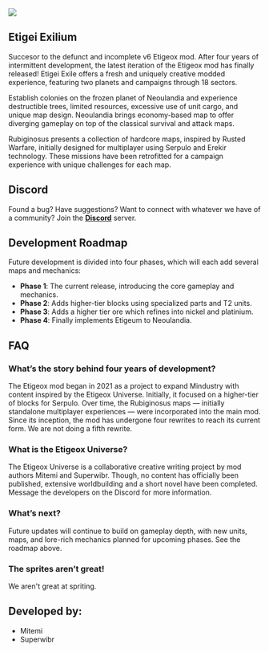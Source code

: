 <img src="https://cdn.discordapp.com/attachments/643550846315003944/1328480921975914661/IMG_4929.png?ex=6786dbc5&is=67858a45&hm=367af00efe763e91f86e6f1b352c29b912c950d226e2b10313aba3a732443b3e&"/>

## **Etigei Exilium**

Succesor to the defunct and incomplete v6 Etigeox mod. After four years of intermittent development, the latest iteration of the Etigeox mod has finally released! Etigei Exile offers a fresh and uniquely creative modded experience, featuring two planets and campaigns through 18 sectors. 

Establish colonies on the frozen planet of Neoulandia and experience destructible trees, limited resources, excessive use of unit cargo, and unique map design. Neoulandia brings economy-based map to offer diverging gameplay on top of the classical survival and attack maps. 

Rubiginosus presents a collection of hardcore maps, inspired by Rusted Warfare, initially designed for multiplayer using Serpulo and Erekir technology. These missions have been retrofitted for a campaign experience with unique challenges for each map.

## **Discord**
Found a bug? Have suggestions? Want to connect with whatever we have of a community? Join the [**Discord**](https://discord.com/invite/TJKZgr6UDg)   server.

## **Development Roadmap**
Future development is divided into four phases, which will each add several maps and mechanics:  
- **Phase 1**: The current release, introducing the core gameplay and mechanics.  
- **Phase 2**: Adds higher-tier blocks using specialized parts and T2 units.
- **Phase 3**: Adds a higher tier ore which refines into nickel and platinium.
- **Phase 4**: Finally implements Etigeum to Neoulandia.

## **FAQ**

### **What’s the story behind four years of development?**  
The Etigeox mod began in 2021 as a project to expand Mindustry with content inspired by the Etigeox Universe. Initially, it focused on a higher-tier of blocks for Serpulo. Over time, the Rubiginosus maps — initially standalone multiplayer experiences — were incorporated into the main mod. Since its inception, the mod has undergone four rewrites to reach its current form. We are not doing a fifth rewrite.

### **What is the Etigeox Universe?**  
The Etigeox Universe is a collaborative creative writing project by mod authors Mitemi and Superwibr. Though, no content has officially been published, extensive worldbuilding and a short novel have been completed. Message the developers on the Discord for more information.

### **What’s next?**  
Future updates will continue to build on gameplay depth, with new units, maps, and lore-rich mechanics planned for upcoming phases. See the roadmap above.

### **The sprites aren’t great!**  
We aren't great at spriting.

## **Developed by:**  
- Mitemi
- Superwibr  
